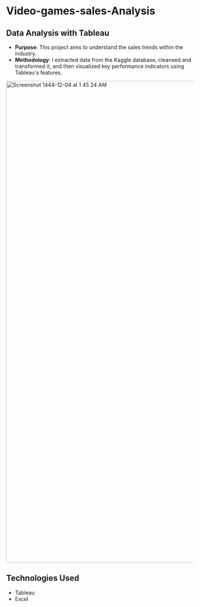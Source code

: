 # Video-games-sales-Analysis

## Data Analysis with Tableau
- **Purpose**: This project aims to understand the sales trends within the industry.
- **Methodology**: I extracted data from the Kaggle database, cleansed and transformed it, and then visualized key performance indicators using Tableau's features.

<img width="1294" alt="Screenshot 1444-12-04 at 1 45 24 AM" src="https://github.com/Sarah123a/Video-games-sales-Analysis/assets/109565786/8aa51d83-5b70-4ff1-83fc-326589099c92">

## Technologies Used

- Tableau
- Excel



